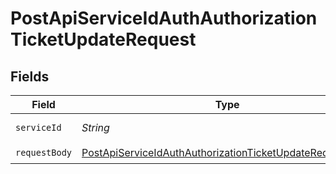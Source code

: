 # PostApiServiceIdAuthAuthorizationTicketUpdateRequest


## Fields

| Field                                                                                                                                           | Type                                                                                                                                            | Required                                                                                                                                        | Description                                                                                                                                     |
| ----------------------------------------------------------------------------------------------------------------------------------------------- | ----------------------------------------------------------------------------------------------------------------------------------------------- | ----------------------------------------------------------------------------------------------------------------------------------------------- | ----------------------------------------------------------------------------------------------------------------------------------------------- |
| `serviceId`                                                                                                                                     | *String*                                                                                                                                        | :heavy_check_mark:                                                                                                                              | A service ID                                                                                                                                    |
| `requestBody`                                                                                                                                   | [PostApiServiceIdAuthAuthorizationTicketUpdateRequestBody](../../models/operations/PostApiServiceIdAuthAuthorizationTicketUpdateRequestBody.md) | :heavy_check_mark:                                                                                                                              | N/A                                                                                                                                             |